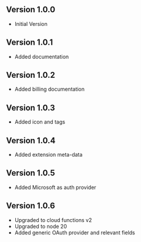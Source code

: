 ## Version 1.0.0

- Initial Version

## Version 1.0.1

- Added documentation

## Version 1.0.2

- Added billing documentation

## Version 1.0.3

- Added icon and tags

## Version 1.0.4

- Added extension meta-data

## Version 1.0.5

- Added Microsoft as auth provider

## Version 1.0.6

- Upgraded to cloud functions v2
- Upgraded to node 20
- Added generic OAuth provider and relevant fields

